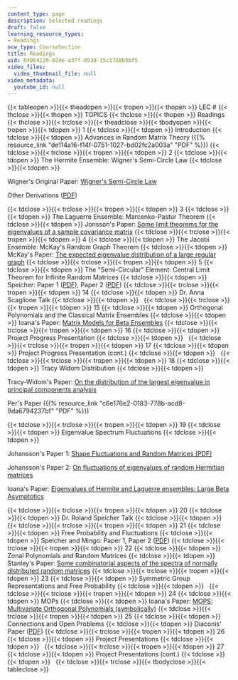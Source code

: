 ```yaml
---
content_type: page
description: Selected readings
draft: false
learning_resource_types:
- Readings
ocw_type: CourseSection
title: Readings
uid: 04064129-824e-a37f-053d-15c1788b5bf5
video_files:
  video_thumbnail_file: null
video_metadata:
  youtube_id: null
---
```

{{< tableopen >}}{{< theadopen >}}{{< tropen >}}{{< thopen >}}
LEC #
{{< thclose >}}{{< thopen >}}
TOPICS
{{< thclose >}}{{< thopen >}}
Readings
{{< thclose >}}{{< trclose >}}{{< theadclose >}}{{< tbodyopen >}}{{< tropen >}}{{< tdopen >}}
1
{{< tdclose >}}{{< tdopen >}}
Introduction
{{< tdclose >}}{{< tdopen >}}
Advances in Random Matrix Theory ({{% resource_link "de114a16-f14f-0751-1027-bd02fc2a003a" "PDF" %}})
{{< tdclose >}}{{< trclose >}}{{< tropen >}}{{< tdopen >}}
2
{{< tdclose >}}{{< tdopen >}}
The Hermite Ensemble: Wigner's Semi-Circle Law
{{< tdclose >}}{{< tdopen >}}

Wigner's Original Paper: [Wigner's Semi-Circle Law](http://links.jstor.org/sici?sici=0003-486X%28195511%292%3A62%3A3%3C548%3ACVOBMW%3E2.0.CO%3B2-8)

Other Derivations ([PDF](http://www.physik.uni-bielefeld.de/bibos/old-bibos-site/01-03-035.pdf))

{{< tdclose >}}{{< trclose >}}{{< tropen >}}{{< tdopen >}}
3
{{< tdclose >}}{{< tdopen >}}
The Laguerre Ensemble: Marcenko-Pastur Theorem
{{< tdclose >}}{{< tdopen >}}
Jonsson's Paper: [Some limit theorems for the eigenvalues of a sample covariance matrix](http://dx.doi.org/10.1016/0047-259X(82)90080-X)
{{< tdclose >}}{{< trclose >}}{{< tropen >}}{{< tdopen >}}
4
{{< tdclose >}}{{< tdopen >}}
The Jacobi Ensemble: McKay's Random Graph Theorem
{{< tdclose >}}{{< tdopen >}}
McKay's Paper: [The expected eigenvalue distribution of a large regular graph](http://dx.doi.org/10.1016/0024-3795(81)90150-6)
{{< tdclose >}}{{< trclose >}}{{< tropen >}}{{< tdopen >}}
5
{{< tdclose >}}{{< tdopen >}}
The "Semi-Circular" Element: Central Limit Theorem for Infinite Random Matrices
{{< tdclose >}}{{< tdopen >}}
Speicher: Paper 1 ([PDF](http://www.mast.queensu.ca/~speicher/papers/Peters.pdf)), Paper 2 ([PDF](http://www.mast.queensu.ca/~speicher/papers/lectures-IHP.pdf))
{{< tdclose >}}{{< trclose >}}{{< tropen >}}{{< tdopen >}}
14
{{< tdclose >}}{{< tdopen >}}
Dr. Anna Scaglione Talk
{{< tdclose >}}{{< tdopen >}}
 
{{< tdclose >}}{{< trclose >}}{{< tropen >}}{{< tdopen >}}
15
{{< tdclose >}}{{< tdopen >}}
Orthogonal Polynomials and the Classical Matrix Ensembles
{{< tdclose >}}{{< tdopen >}}
Ioana's Paper: [Matrix Models for Beta Ensembles](http://de.arxiv.org/abs/math-ph/0206043)
{{< tdclose >}}{{< trclose >}}{{< tropen >}}{{< tdopen >}}
16
{{< tdclose >}}{{< tdopen >}}
Project Progress Presentation
{{< tdclose >}}{{< tdopen >}}
 
{{< tdclose >}}{{< trclose >}}{{< tropen >}}{{< tdopen >}}
17
{{< tdclose >}}{{< tdopen >}}
Project Progress Presentation (cont.)
{{< tdclose >}}{{< tdopen >}}
 
{{< tdclose >}}{{< trclose >}}{{< tropen >}}{{< tdopen >}}
18
{{< tdclose >}}{{< tdopen >}}
Tracy Widom Distribution
{{< tdclose >}}{{< tdopen >}}

Tracy-Widom's Paper: [On the distribution of the largest eigenvalue in principal components analysis](https://projecteuclid.org/download/pdf_1/euclid.aos/1009210544)

Per's Paper ({{% resource_link "c6e176e2-0183-778b-acd8-9da6794237bf" "PDF" %}})

{{< tdclose >}}{{< trclose >}}{{< tropen >}}{{< tdopen >}}
19
{{< tdclose >}}{{< tdopen >}}
Eigenvalue Spectrum Fluctuations
{{< tdclose >}}{{< tdopen >}}

Johansson's Paper 1: [Shape Fluctuations and Random Matrices (PDF)](http://arxiv.org/pdf/math/9903134.pdf)

Johansson's Paper 2: [On fluctuations of eigenvalues of random Hermitian matrices](https://projecteuclid.org/download/pdf_1/euclid.dmj/1077231893)

Ioana's Paper: [Eigenvalues of Hermite and Laguerre ensembles: Large Beta Asymptotics](http://de.arxiv.org/abs/math-ph/0403029)

{{< tdclose >}}{{< trclose >}}{{< tropen >}}{{< tdopen >}}
20
{{< tdclose >}}{{< tdopen >}}
Dr. Roland Speicher Talk
{{< tdclose >}}{{< tdopen >}}
 
{{< tdclose >}}{{< trclose >}}{{< tropen >}}{{< tdopen >}}
21
{{< tdclose >}}{{< tdopen >}}
Free Probability and Fluctuations
{{< tdclose >}}{{< tdopen >}}
Speicher and Mingo: Paper 1, Paper 2 ([PDF](http://arxiv.org/PS_cache/arxiv/pdf/0903/0903.4601v2.pdf))
{{< tdclose >}}{{< trclose >}}{{< tropen >}}{{< tdopen >}}
22
{{< tdclose >}}{{< tdopen >}}
Zonal Polynomials and Random Matrices
{{< tdclose >}}{{< tdopen >}}
Stanley's Paper: [Some combinatorial aspects of the spectra of normally distributed random matrices](http://www.ams.org/mathscinet-getitem?mr=93j:05164)
{{< tdclose >}}{{< trclose >}}{{< tropen >}}{{< tdopen >}}
23
{{< tdclose >}}{{< tdopen >}}
Symmetric Group Representations and Free Probability
{{< tdclose >}}{{< tdopen >}}
 
{{< tdclose >}}{{< trclose >}}{{< tropen >}}{{< tdopen >}}
24
{{< tdclose >}}{{< tdopen >}}
MOPs
{{< tdclose >}}{{< tdopen >}}
Ioana's Paper: [MOPS: Multivariate Orthogonal Polynomials (symbolically)](http://de.arxiv.org/abs/math-ph/0409066)
{{< tdclose >}}{{< trclose >}}{{< tropen >}}{{< tdopen >}}
25
{{< tdclose >}}{{< tdopen >}}
Connections and Open Problems
{{< tdclose >}}{{< tdopen >}}
Diaconis' Paper ([PDF](http://www.ams.org/bull/2003-40-02/S0273-0979-03-00975-3/S0273-0979-03-00975-3.pdf))
{{< tdclose >}}{{< trclose >}}{{< tropen >}}{{< tdopen >}}
26
{{< tdclose >}}{{< tdopen >}}
Project Presentations
{{< tdclose >}}{{< tdopen >}}
 
{{< tdclose >}}{{< trclose >}}{{< tropen >}}{{< tdopen >}}
27
{{< tdclose >}}{{< tdopen >}}
Project Presentations (cont.)
{{< tdclose >}}{{< tdopen >}}
 
{{< tdclose >}}{{< trclose >}}{{< tbodyclose >}}{{< tableclose >}}